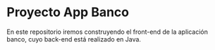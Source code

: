 # Proyecto App Banco

En este repositorio iremos construyendo el front-end de la aplicación banco, cuyo back-end está realizado en Java.
